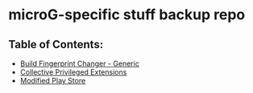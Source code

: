 # microG-specific stuff backup repo

## Table of Contents:
- [Build Fingerprint Changer - Generic](https://github.com/gloeyisk/microg/tree/build_fp)
- [Collective Privileged Extensions](https://github.com/gloeyisk/microg/tree/ext)
- [Modified Play Store](https://github.com/gloeyisk/microg/tree/store)

